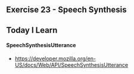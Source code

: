 ## Exercise 23 - Speech Synthesis

## Today I Learn

#### SpeechSynthesisUtterance
- https://developer.mozilla.org/en-US/docs/Web/API/SpeechSynthesisUtterance

